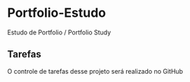 # Portfolio-Estudo
Estudo de Portfolio / Portfolio Study

## Tarefas

O controle de tarefas desse projeto será realizado no GitHub